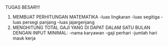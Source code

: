 TUGAS BESAR!!!
1. MEMBUAT PERHITUNGAN MATEMATIKA
    -luas lingkaran
    -luas segitiga
    -luas persegi panjang
    -luas jajargenjang
2. MENGHITUNG TOTAL GAJI YANG DI DAPAT DALAM SATU BULAN    DENGAN INPUT MINIMAL:
    -nama karyawan
    -gaji perhari
    -jumlah hari mauk kerja
